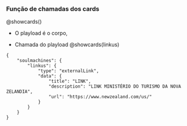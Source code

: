 ### Função de chamadas dos cards
@showcards()

- O playload é o corpo, 

- Chamada do playload @showcards(linkus)

```
{
    "soulmachines": {
        "linkus": {
            "type": "externalLink",
            "data": {
                "title": "LINK",
                "description": "LINK MINISTÉRIO DO TURISMO DA NOVA ZELANDIA",
                "url": "https://www.newzealand.com/us/"
            }
        }
    }
}
```
